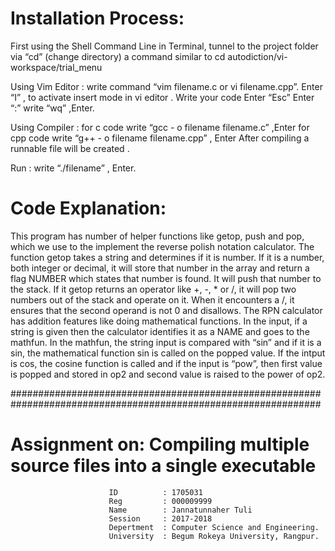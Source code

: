 
# Installation Process:

First using the Shell Command Line in Terminal, tunnel to the project folder via “cd” (change directory) a command similar to cd autodiction/vi-workspace/trial_menu

Using Vim Editor : write command “vim filename.c or vi filename.cpp”. Enter “I” , to activate insert mode in vi editor . Write your code Enter “Esc” Enter “:” write “wq” ,Enter.

Using Compiler : for c code write “gcc - o filename filename.c” ,Enter for cpp code write “g++ - o filename filename.cpp” , Enter After compiling a runnable file will be created .

Run : write “./filename” , Enter.


# Code Explanation:

This program has number of helper functions like getop, push and pop, which we use to the implement the reverse polish notation calculator. The function getop takes a string and determines if it is number. If it is a number, both integer or decimal, it will store that number in the array and return a flag NUMBER which states that number is found. It will push that number to the stack. If it getop returns an operator like +, -, * or /, it will pop two numbers out of the stack and operate on it. When it encounters a /, it ensures that the second operand is not 0 and disallows.
The RPN calculator has addition features like doing mathematical functions. In the input, if a string is given then the calculator identifies it as a NAME and goes to the mathfun.
In the mathfun, the string input is compared with “sin” and if it is a sin, the mathematical function sin is called on the popped value. If the intput is cos, the cosine function is called and if the input is “pow”, then first value is popped and stored in op2 and second value is raised to the power of op2.

################################################################################################################
# Assignment on: Compiling multiple source files into a single executable
                          ID          : 1705031
                          Reg         : 000009999
                          Name        : Jannatunnaher Tuli
                          Session     : 2017-2018
                          Depertment  : Computer Science and Engineering.
                          University  : Begum Rokeya University, Rangpur.
